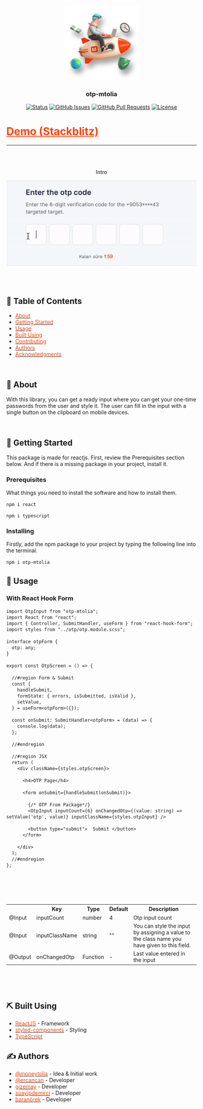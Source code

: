 <p align="center">
  <a href="" rel="noopener">
 <img width=200px height=200px src="./brand.png" alt="Project logo"></a>
</p>

<h3 align="center">otp-mtolia</h3>

<div align="center">

[![Status](https://img.shields.io/badge/status-active-success.svg)]()
[![GitHub Issues](https://img.shields.io/github/issues/gizemay96/otp.svg)](https://github.com/gizemay96/otp/issues)
[![GitHub Pull Requests](https://img.shields.io/github/issues-pr/gizemay96/otp.svg)](https://github.com/gizemay96/otp/pulls)
[![License](https://img.shields.io/badge/license-MIT-blue.svg)](/LICENSE)

</div>

<h1> <a style="color: #ff4308" target="_blank" href="https://stackblitz.com/edit/stackblitz-starters-vzx3e7?description=React%20%20%20TypeScript%20starter%20project&file=src%2FApp.tsx,src%2Fstyle.css,src%2Findex.tsx&title=React%20Starter" >Demo (Stackblitz) </a> </h1>

---

<br>
<br>

<p align="center"> Intro </p>

<p align="center">
  <img src="./otp.gif" alt="Gif Başlığı">
</p>

<br>
<br>

## 📝 Table of Contents

- [<span style="color:#ff4308">About</span>](#about)
- [<span style="color:#ff4308">Getting Started</span>](#getting_started)
- [<span style="color:#ff4308">Usage</span>](#usage)
- [<span style="color:#ff4308">Built Using</span>](#built_using)
- [<span style="color:#ff4308">Contributing</span>](../CONTRIBUTING.md)
- [<span style="color:#ff4308">Authors</span>](#authors)
- [<span style="color:#ff4308">Acknowledgments</span>](#acknowledgement)

<br>

## 🧐 About <a name = "about"></a>

With this library, you can get a ready input where you can get your one-time passwords from the user and style it. The user can fill in the input with a single button on the clipboard on mobile devices.

<br>

## 🏁 Getting Started <a name = "getting_started"></a>

This package is made for reactjs. First, review the Prerequisites section below. And if there is a missing package in your project, install it.

### Prerequisites

What things you need to install the software and how to install them.

```
npm i react
```

```
npm i typescript
```

### Installing

Firstly, add the npm package to your project by typing the following line into the terminal.


```
npm i otp-mtolia
```


## 🎈 Usage <a name="usage"></a>

### With React Hook Form
```
import OtpInput from "otp-mtolia";
import React from "react";
import { Controller, SubmitHandler, useForm } from "react-hook-form";
import styles from "../otp/otp.module.scss";

interface otpForm {
  otp: any;
}

export const OtpScreen = () => {

  //#region Form & Submit
  const {
    handleSubmit,
    formState: { errors, isSubmitted, isValid },
    setValue,
  } = useForm<otpForm>({});

  const onSubmit: SubmitHandler<otpForm> = (data) => {
    console.log(data);
  };

  //#endregion

  //#region JSX
  return (
    <div className={styles.otpScreen}>

      <h4>OTP Page</h4>

      <form onSubmit={handleSubmit(onSubmit)}>

        {/* OTP From Package*/}
        <OtpInput inputCount={6} onChangedOtp={(value: string) => setValue('otp', value)} inputClassName={styles.otpInput} />

        <button type="submit">  Submit </button>
      </form>
      
    </div>
  );
  //#endregion
};

```
<br>
<br>
<br>
<br>

<table>
<tr>
<th></th>
<th>Key</th>
<th>Type</th>
<th>Default</th>
<th>Description</th>
</tr>

<tr>
<td>@Input</td>
<td>inputCount</td>
<td>number</td>
<td>4</td>
<td>Otp input count</td>
</tr>

<tr>
<td>@Input</td>
<td>inputClassName</td>
<td>string</td>
<td>""</td>
<td>You can style the input by assigning a value to the class name you have given to this field.</td>
</tr>

<tr>
<td>@Output</td>
<td>onChangedOtp</td>
<td>Function</td>
<td>-</td>
<td>Last value entered in the input</td>
</tr>

</table>

<br>
<br>
<br>

## ⛏️ Built Using <a name = "built_using"></a>

- [<span style="color:#ff4308">ReactJS</span>](https://react.dev/) - Framework
- [<span style="color:#ff4308">styled-components</span>](https://www.npmjs.com/package/styled-components) - Styling
- [<span style="color:#ff4308">TypeScript</span>](https://www.npmjs.com/package/typescript)

## ✍️ Authors <a name = "authors"></a>

- [<span style="color:#ff4308">@moneytolia</span>](https://github.com/moneytolia) - Idea & Initial work
- [<span style="color:#ff4308">@ercancan</span>](https://github.com/lErcanl) - Developer
- [<span style="color:#ff4308">gizemay</span>](https://github.com/gizemay96) - Developer
- [<span style="color:#ff4308">suayipdemirci</span>](https://github.com/kylelobo) - Developer
- [<span style="color:#ff4308">baranörek</span>](https://github.com/kylelobo) - Developer